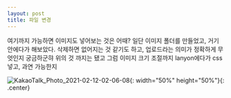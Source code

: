 ```yaml
---
layout: post
title: 파일 변경
---
```

여기까지 가능하면 이미지도 넣어보는 것은 어때?
일단 이미지 폴더를 만들었고, 거기 안에다가 해보았다.
삭제하면 없어지는 것 같기도 하고, 업로드라는 의미가 정확하게 무엇인지 궁금하군햐
위의 것 까지는 됐고
그럼 이미지 크기 조절까지
lanyon에다가 css 넣고, 과연 가능한지

![KakaoTalk_Photo_2021-02-12-02-06-08](https://user-images.githubusercontent.com/50545088/107673623-83cec000-6cd9-11eb-952c-a7150acf17d6.jpeg){: width="50%" height="50%"}{: .center}
